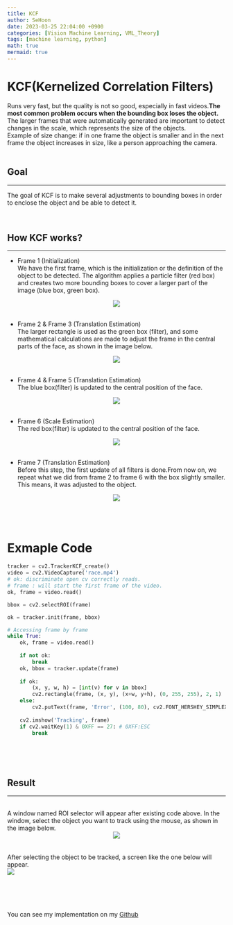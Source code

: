 ```yaml
---
title: KCF
author: SeHoon
date: 2023-03-25 22:04:00 +0900
categories: [Vision Machine Learning, VML_Theory]
tags: [machine learning, python]
math: true
mermaid: true
---
```


# KCF(Kernelized Correlation Filters)<br>
Runs very fast, but the quality is not so good, especially in fast videos.**The most common problem occurs when the bounding box loses the object.** The larger frames that were automatically generated are important to detect changes in the scale, which represents the size of the objects.<br>
Example of size change: if in one frame the object is smaller and in the next frame the object increases in size, like a person approaching the camera.<br>
<br>

## Goal
---
The goal of KCF is to make several adjustments to bounding boxes in order to enclose the object and be able to detect it.<br>

<br>

## How KCF works?
---
+ Frame 1 (Initialization)<br>
We have the first frame, which is the initialization or the definition of the object to be detected. The algorithm applies a particle filter (red box) and creates two more bounding boxes to cover a larger part of the image (blue box, green box).<br>
<center>
<img src="https://user-images.githubusercontent.com/28240052/227716410-6727de58-550e-4616-b235-2e9db27898ef.png"><br>
</center><br>

+ Frame 2 & Frame 3 (Translation Estimation)<br>
The larger rectangle is used as the green box (filter), and some mathematical calculations are made to adjust the frame in the central parts of the face, as shown in the image below.<br>
<center>
<img src="https://user-images.githubusercontent.com/28240052/227716442-f513f880-8d20-4092-b94c-75c8bebe4649.png"><br>
</center><br>

+ Frame 4 & Frame 5 (Translation Estimation)<br>
The blue box(filter) is updated to the central position of the face.<br>
<center>
<img src="https://user-images.githubusercontent.com/28240052/227716473-a5ba13e6-38dc-4a85-aecb-89563ad79053.png"><br>
</center><br>

+ Frame 6 (Scale Estimation)<br>
The red box(filter) is updated to the central position of the face.<br>
<center>
<img src="https://user-images.githubusercontent.com/28240052/227716479-f1ef642d-e891-4fda-abbf-6739c475c39e.png"><br>
</center><br>

+ Frame 7 (Translation Estimation)<br>
Before this step, the first update of all filters is done.From now on, we repeat what we did from frame 2 to frame 6 with the box slightly smaller. This means, it was adjusted to the object.<br>
<center>
<img src="https://user-images.githubusercontent.com/28240052/227716486-98efa8f5-cc24-486d-a772-76345cc8d638.png"><br>
</center><br>
<br>
<br>

# Exmaple Code<br>
```py
tracker = cv2.TrackerKCF_create()
video = cv2.VideoCapture('race.mp4')
# ok: discriminate open cv correctly reads.
# frame : will start the first frame of the video.
ok, frame = video.read()

bbox = cv2.selectROI(frame)

ok = tracker.init(frame, bbox)

# Accessing frame by frame
while True:
    ok, frame = video.read()
    
    if not ok:
        break
    ok, bbox = tracker.update(frame)
    
    if ok:
        (x, y, w, h) = [int(v) for v in bbox]
        cv2.rectangle(frame, (x, y), (x+w, y+h), (0, 255, 255), 2, 1)
    else:
        cv2.putText(frame, 'Error', (100, 80), cv2.FONT_HERSHEY_SIMPLEX, 1, (0, 0, 255), 2)
    
    cv2.imshow('Tracking', frame)
    if cv2.waitKey(1) & 0XFF == 27: # 0XFF:ESC
        break
```

<br><br><br>

## Result<br>
---
<br>
A window named ROI selector will appear after existing code above. In the window, select the object you want to track using the mouse, as shown in the image below.<br>
<center>
<img src="https://user-images.githubusercontent.com/28240052/227764927-4f68a123-3778-473d-844e-f2b16a6c8418.png">
</center>
<br><br>
After selecting the object to be tracked, a screen like the one below will appear.<br>
<img src="https://drive.google.com/uc?export=view&id=1AItksNb4tOyyFbFXamHglcgwCqesazmg"><br>

<br><br><br><br>
You can see my implementation on my [Github](https://github.com/csh970605/Computer-Vision-Masterclass/tree/main/Section%203)
